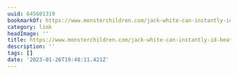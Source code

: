 ```yaml
---
uuid: 645601319
bookmarkOf: https://www.monsterchildren.com/jack-white-can-instantly-id-beatles-songs/
category: link
headImage: ''
title: https://www.monsterchildren.com/jack-white-can-instantly-id-beatles-songs/
description: ''
tags: []
date: '2023-01-26T19:48:11.421Z'
---
```



